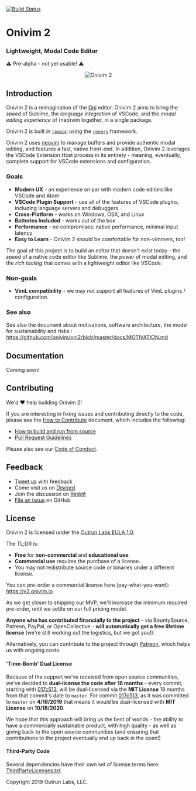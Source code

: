 [![Build Status](https://dev.azure.com/onivim/oni2/_apis/build/status/onivim.oni2?branchName=master)](https://dev.azure.com/onivim/oni2/_build/latest?definitionId=1?branchName=master)

# Onivim 2

### Lightweight, Modal Code Editor

:warning: Pre-alpha - not yet usable! :warning: 

<p align="center">
  <img src="https://user-images.githubusercontent.com/13532591/53999860-e8e70780-40f9-11e9-8428-295adb18c4dd.gif" alt="Onivim 2" />
 </p>


## Introduction

Onivim 2 is a reimagination of the [Oni](https://www.onivim.io) editor. Onivim 2 aims to bring the _speed_ of Sublime, the _language integration_ of VSCode, and the _modal editing experience_ of (neo)vim together, in a single package.

Onivim 2 is built in [`reason`](https://reasonml.github.io) using the [`revery`](https://github.com/revery-ui/revery) framework.

Onivim 2 uses [neovim](https://neovim.io) to manage buffers and provide authentic modal editing, and features a fast, native front-end. In addition, Onivim 2 leverages the VSCode Extension Host process in its entirety - meaning, eventually, complete support for VSCode extensions and configuration.

### Goals

- __Modern UX__ - an experience on par with modern code editors like VSCode and Atom
- __VSCode Plugin Support__ - use all of the features of VSCode plugins, including language servers and debuggers
- __Cross-Platform__ - works on Windows, OSX, and Linux
- __Batteries Included__ - works out of the box
- __Performance__ - no compromises: native performance, minimal input latency
- __Easy to Learn__ - Onivim 2 should be comfortable for non-vimmers, too!

The goal of this project is to build an editor that doesn't exist today - the _speed_ of a native code editor like Sublime, the _power_ of modal editing, and the _rich tooling_ that comes with a lightweight editor like VSCode.

### Non-goals

- __VimL compatibility__ - we may not support all features of VimL plugins / configuration.

### See also

See also the document about motivations, software architecture, the model for sustainability and risks : https://github.com/onivim/oni2/blob/master/docs/MOTIVATION.md

## Documentation

Coming soon!

## Contributing

We'd :heart: help building Onivim 2!

If you are interesting in fixing issues and contributing directly to the code, please see the [How to Contribute](./CONTRIBUTING.md) document, which includes the following:

- [How to build and run from source](./CONTRIBUTING.md#build-and-run)
- [Pull Request Guidelines](./CONTRIBUTING.md#pull-requests)

Please also see our [Code of Conduct](./CODE_OF_CONDUCT.md).

## Feedback

- [Tweet us](https://twitter.com/oni_vim) with feedback
- Come visit us on [Discord](https://discord.gg/7maEAxV)
- Join the discussion on [Reddit](https://reddit.com/r/onivim)
- [File an issue](https://github.com/onivim/oni2/issues) on GitHub

## License

Onivim 2 is licensed under the [Outrun Labs EULA 1.0](./Outrun-Labs-EULA-v1.0.md).

The TL;DR is:
- __Free__ for __non-commercial__ and __educational use__.
- __Commercial use__ requires the purchase of a license.
- You may not redistribute source code or binaries under a different license.

You can pre-order a commercial license here (pay-what-you-want): https://v2.onivim.io

As we get closer to shipping our MVP, we'll increase the minimum required pre-order, until we settle on our full pricing model.

__Anyone who has contributed financially to the project__ - via BountySource, Patreon, PayPal, or OpenCollective - __will automatically get a free lifetime license__ (we're still working out the logistics, but we got you!). 

Alternatively, you can contribute to the project through [Patreon](https://www.patreon.com/onivim), which helps us with ongoing costs.

#### 'Time-Bomb' Dual License

Because of the support we've received from open source communities, we've decided to __dual-license the code after 18 months__ - every commit, starting with [017c513](https://github.com/onivim/oni2/commit/017c5131b4bba3006f726a3ef0f5a33028e059b5), will be dual-licensed via the __MIT License__ 18 months from that commit's date to `master`. For commit [017c513](https://github.com/onivim/oni2/commit/017c5131b4bba3006f726a3ef0f5a33028e059b5), as it was committed to `master` on __4/18/2019__ that means it would be dual-licensed with __MIT License__ on __10/18/2020__. 

We hope that this approach will bring us the best of worlds - the ability to have a commercially sustainable product, with high quality - as well as giving back to the open source communities (and ensuring that contributions to the project eventually end up back in the open!)

#### Third-Party Code

Several dependencies have their own set of license terms here: [ThirdPartyLicenses.txt](ThirdPartyLicenses.txt)

Copyright 2019 Outrun Labs, LLC.
